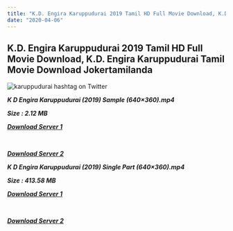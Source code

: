 ```yaml
---
title: "K.D. Engira Karuppudurai 2019 Tamil HD Full Movie Download, K.D. Engira Karuppudurai Tamil Movie Download Jokertamilanda"
date: "2020-04-06"
---
```


## K.D. Engira Karuppudurai 2019 Tamil HD Full Movie Download, K.D. Engira Karuppudurai Tamil Movie Download Jokertamilanda

![karuppudurai hashtag on Twitter](https://pbs.twimg.com/media/EJpCvelVAAMFi5h.jpg)

_**K D Engira Karuppudurai (2019) Sample (640×360).mp4**_

_**Size : 2.12 MB**_

_**[Download Server 1](http://c1.wetransfer.vip/files/Tamil{b337cb003d07febca875724d018e20f8c1927a284fdd439ea607fcc650de5bb7}20Movies/Tamil{b337cb003d07febca875724d018e20f8c1927a284fdd439ea607fcc650de5bb7}202019{b337cb003d07febca875724d018e20f8c1927a284fdd439ea607fcc650de5bb7}20Movies/K.D.{b337cb003d07febca875724d018e20f8c1927a284fdd439ea607fcc650de5bb7}20Engira{b337cb003d07febca875724d018e20f8c1927a284fdd439ea607fcc650de5bb7}20Karuppudurai{b337cb003d07febca875724d018e20f8c1927a284fdd439ea607fcc650de5bb7}20(2019)/K.D.{b337cb003d07febca875724d018e20f8c1927a284fdd439ea607fcc650de5bb7}20Engira{b337cb003d07febca875724d018e20f8c1927a284fdd439ea607fcc650de5bb7}20Karuppudurai{b337cb003d07febca875724d018e20f8c1927a284fdd439ea607fcc650de5bb7}20(2019){b337cb003d07febca875724d018e20f8c1927a284fdd439ea607fcc650de5bb7}20Proper{b337cb003d07febca875724d018e20f8c1927a284fdd439ea607fcc650de5bb7}20HDRp/K{b337cb003d07febca875724d018e20f8c1927a284fdd439ea607fcc650de5bb7}20D{b337cb003d07febca875724d018e20f8c1927a284fdd439ea607fcc650de5bb7}20Engira{b337cb003d07febca875724d018e20f8c1927a284fdd439ea607fcc650de5bb7}20Karuppudurai{b337cb003d07febca875724d018e20f8c1927a284fdd439ea607fcc650de5bb7}20(2019){b337cb003d07febca875724d018e20f8c1927a284fdd439ea607fcc650de5bb7}20Sample{b337cb003d07febca875724d018e20f8c1927a284fdd439ea607fcc650de5bb7}20(640x360).mp4)**_

_**[  
](http://c1.wetransfer.vip/files/Tamil{b337cb003d07febca875724d018e20f8c1927a284fdd439ea607fcc650de5bb7}20Movies/Tamil{b337cb003d07febca875724d018e20f8c1927a284fdd439ea607fcc650de5bb7}202019{b337cb003d07febca875724d018e20f8c1927a284fdd439ea607fcc650de5bb7}20Movies/K.D.{b337cb003d07febca875724d018e20f8c1927a284fdd439ea607fcc650de5bb7}20Engira{b337cb003d07febca875724d018e20f8c1927a284fdd439ea607fcc650de5bb7}20Karuppudurai{b337cb003d07febca875724d018e20f8c1927a284fdd439ea607fcc650de5bb7}20(2019)/K.D.{b337cb003d07febca875724d018e20f8c1927a284fdd439ea607fcc650de5bb7}20Engira{b337cb003d07febca875724d018e20f8c1927a284fdd439ea607fcc650de5bb7}20Karuppudurai{b337cb003d07febca875724d018e20f8c1927a284fdd439ea607fcc650de5bb7}20(2019){b337cb003d07febca875724d018e20f8c1927a284fdd439ea607fcc650de5bb7}20Proper{b337cb003d07febca875724d018e20f8c1927a284fdd439ea607fcc650de5bb7}20HDRp/K{b337cb003d07febca875724d018e20f8c1927a284fdd439ea607fcc650de5bb7}20D{b337cb003d07febca875724d018e20f8c1927a284fdd439ea607fcc650de5bb7}20Engira{b337cb003d07febca875724d018e20f8c1927a284fdd439ea607fcc650de5bb7}20Karuppudurai{b337cb003d07febca875724d018e20f8c1927a284fdd439ea607fcc650de5bb7}20(2019){b337cb003d07febca875724d018e20f8c1927a284fdd439ea607fcc650de5bb7}20Sample{b337cb003d07febca875724d018e20f8c1927a284fdd439ea607fcc650de5bb7}20(640x360).mp4)**_

_**[Download Server 2](http://c1.wetransfer.vip/files/Tamil{b337cb003d07febca875724d018e20f8c1927a284fdd439ea607fcc650de5bb7}20Movies/Tamil{b337cb003d07febca875724d018e20f8c1927a284fdd439ea607fcc650de5bb7}202019{b337cb003d07febca875724d018e20f8c1927a284fdd439ea607fcc650de5bb7}20Movies/K.D.{b337cb003d07febca875724d018e20f8c1927a284fdd439ea607fcc650de5bb7}20Engira{b337cb003d07febca875724d018e20f8c1927a284fdd439ea607fcc650de5bb7}20Karuppudurai{b337cb003d07febca875724d018e20f8c1927a284fdd439ea607fcc650de5bb7}20(2019)/K.D.{b337cb003d07febca875724d018e20f8c1927a284fdd439ea607fcc650de5bb7}20Engira{b337cb003d07febca875724d018e20f8c1927a284fdd439ea607fcc650de5bb7}20Karuppudurai{b337cb003d07febca875724d018e20f8c1927a284fdd439ea607fcc650de5bb7}20(2019){b337cb003d07febca875724d018e20f8c1927a284fdd439ea607fcc650de5bb7}20Proper{b337cb003d07febca875724d018e20f8c1927a284fdd439ea607fcc650de5bb7}20HDRp/K{b337cb003d07febca875724d018e20f8c1927a284fdd439ea607fcc650de5bb7}20D{b337cb003d07febca875724d018e20f8c1927a284fdd439ea607fcc650de5bb7}20Engira{b337cb003d07febca875724d018e20f8c1927a284fdd439ea607fcc650de5bb7}20Karuppudurai{b337cb003d07febca875724d018e20f8c1927a284fdd439ea607fcc650de5bb7}20(2019){b337cb003d07febca875724d018e20f8c1927a284fdd439ea607fcc650de5bb7}20Sample{b337cb003d07febca875724d018e20f8c1927a284fdd439ea607fcc650de5bb7}20(640x360).mp4)**_

**_K D Engira Karuppudurai (2019) Single Part (640×360).mp4_**

**_Size : 413.58 MB_**

**_[Download Server 1](http://c5.wetransfer.vip//files/K{b337cb003d07febca875724d018e20f8c1927a284fdd439ea607fcc650de5bb7}20D{b337cb003d07febca875724d018e20f8c1927a284fdd439ea607fcc650de5bb7}20Engira{b337cb003d07febca875724d018e20f8c1927a284fdd439ea607fcc650de5bb7}20Karuppudurai{b337cb003d07febca875724d018e20f8c1927a284fdd439ea607fcc650de5bb7}20(2019).mp4)_**

**_[  
](http://c5.wetransfer.vip//files/K{b337cb003d07febca875724d018e20f8c1927a284fdd439ea607fcc650de5bb7}20D{b337cb003d07febca875724d018e20f8c1927a284fdd439ea607fcc650de5bb7}20Engira{b337cb003d07febca875724d018e20f8c1927a284fdd439ea607fcc650de5bb7}20Karuppudurai{b337cb003d07febca875724d018e20f8c1927a284fdd439ea607fcc650de5bb7}20(2019).mp4)_**

**_[Download Server 2](http://c5.wetransfer.vip//files/K{b337cb003d07febca875724d018e20f8c1927a284fdd439ea607fcc650de5bb7}20D{b337cb003d07febca875724d018e20f8c1927a284fdd439ea607fcc650de5bb7}20Engira{b337cb003d07febca875724d018e20f8c1927a284fdd439ea607fcc650de5bb7}20Karuppudurai{b337cb003d07febca875724d018e20f8c1927a284fdd439ea607fcc650de5bb7}20(2019).mp4)_**
